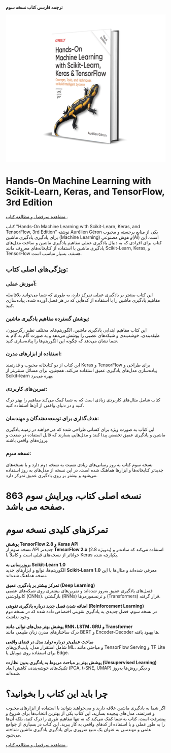 **ترجمه فارسی کتاب نسخه سوم**

![Cover Image](https://github.com/navidkhalilian/Books-OReilly-Hands-On-Machine-Learning/blob/main/cover.png?raw=true)


# Hands-On Machine Learning with Scikit-Learn, Keras, and TensorFlow, 3rd Edition

[مشاهده سرفصل و مطالعه کتاب
](index.md).

کتاب "Hands-On Machine Learning with Scikit-Learn, Keras, and TensorFlow, 3rd Edition" نوشته Aurélien Géron یکی از منابع برجسته و محبوب برای یادگیری یادگیری ماشین (Machine Learning) و هوش مصنوعی(Ai) است. این کتاب برای افرادی که به دنبال یادگیری عملی مفاهیم یادگیری ماشین و ساخت مدل‌های یادگیری ماشین با استفاده از کتابخانه‌های معروف مانند Scikit-Learn, Keras, و TensorFlow هستند، بسیار مناسب است.

## ویژگی‌های اصلی کتاب:
### آموزش عملی:
این کتاب بیشتر بر یادگیری عملی تمرکز دارد، به طوری که شما می‌توانید بلافاصله مفاهیم یادگیری ماشین را با استفاده از کدهایی که در هر فصل آورده شده، پیاده‌سازی کنید.

### پوشش گسترده مفاهیم یادگیری ماشین:
این کتاب مفاهیم ابتدایی یادگیری ماشین، الگوریتم‌های مختلف نظیر رگرسیون، طبقه‌بندی، خوشه‌بندی و شبکه‌های عصبی را پوشش می‌دهد و به صورت گام به گام به شما نشان می‌دهد که چگونه این الگوریتم‌ها را پیاده‌سازی کنید.

### استفاده از ابزارهای مدرن:
این کتاب از دو کتابخانه محبوب و قدرتمند Keras و TensorFlow برای طراحی و پیاده‌سازی مدل‌های یادگیری عمیق استفاده می‌کند. همچنین، برای مسائل سنتی‌تر از Scikit-learn بهره می‌برد.

### تمرین‌های کاربردی:
کتاب شامل مثال‌های کاربردی زیادی است که به شما کمک می‌کند مفاهیم را بهتر درک کنید و در دنیای واقعی از آن‌ها استفاده کنید.

### هدف‌گذاری برای توسعه‌دهندگان و مهندسان:
این کتاب به صورت ویژه برای کسانی طراحی شده که می‌خواهند در زمینه یادگیری ماشین و یادگیری عمیق تخصص پیدا کنند و مدل‌هایی بسازند که قابل استفاده در صنعت و پروژه‌های واقعی باشند.

### نسخه سوم:
نسخه سوم کتاب به روز رسانی‌های زیادی نسبت به نسخه دوم دارد و با نسخه‌های جدیدتر کتابخانه‌ها و ابزارها هماهنگ شده است. در این نسخه از مدل‌های به روز استفاده می‌شود و بیشتر بر روی یادگیری عمیق تمرکز دارد.

# نسخه اصلی کتاب، ویرایش سوم  863  صفحه می باشد.

# تمرکزهای کلیدی نسخه سوم

 **پوشش TensorFlow 2.8 و Keras API**  
  نسخه سوم از API جدیدتر **TensorFlow 2.x** (به‌ویژه 2.8) استفاده می‌کند که ساده‌تر و خواناتر از نسخه‌های قبلی است و کاملاً با Keras یکپارچه شده.

 **بروزرسانی به Scikit-Learn 1.0**  
  الگوریتم‌ها، توابع و ابزارهای جدید **Scikit-Learn 1.0** معرفی شده‌اند و مثال‌ها با این نسخه هماهنگ شده‌اند.

 **تمرکز بیشتر بر یادگیری عمیق (Deep Learning)**  
  فصل‌های یادگیری عمیق به‌روز شده‌اند و تمرین‌های بیشتری روی شبکه‌های عصبی کانولوشنی (CNNs)، بازگشتی (RNNs) و ترنسفورمرها (Transformers) قرار گرفته.

 **اضافه شدن فصل جدید درباره یادگیری تقویتی (Reinforcement Learning)**  
  در نسخه سوم، فصل جدیدی به یادگیری تقویتی اختصاص داده شده که در نسخه دوم وجود نداشت.

 **پوشش بهتر مدل‌های توالی مانند RNN، LSTM، GRU و Transformer**  
  درک ساختارهای مدرن زبان طبیعی مانند BERT و Encoder-Decoder ها بهبود یافته.

 **مباحث عملی‌تر درباره تولید مدل در فضای واقعی**  
  شامل استقرار مدل، پایپ‌لاین‌های ML، و مباحثی مانند TensorFlow Serving و TF Lite برای استفاده روی موبایل یا Edge.

 **پوشش بهتر بر مباحث مربوط به یادگیری بدون نظارت (Unsupervised Learning)**  
  تکنیک‌های خوشه‌بندی، کاهش ابعاد (PCA, t-SNE, UMAP) و دیگر روش‌ها به‌روز شده‌اند.






# چرا باید این کتاب را بخوانید؟
اگر شما به یادگیری ماشین علاقه دارید و می‌خواهید بتوانید با استفاده از ابزارهای محبوب و قدرتمند، مدل‌های پیچیده بسازید، این کتاب یکی از بهترین انتخاب‌ها برای شروع و پیشرفت است. کتاب به شما کمک می‌کند که نه تنها مفاهیم تئوری را درک کنید، بلکه آن‌ها را به طور عملی و با استفاده از کدهای واقعی به کار ببرید.
این کتاب در بسیاری از جوامع علمی و مهندسی به عنوان یک منبع ضروری برای یادگیری یادگیری ماشین شناخته می‌شود.

[مشاهده سرفصل و مطالعه کتاب
](index.md).
